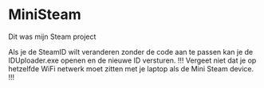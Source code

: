 # MiniSteam
Dit was mijn Steam project

Als je de SteamID wilt veranderen zonder de code aan te passen kan je de IDUploader.exe openen en de nieuwe ID versturen.
!!! Vergeet niet dat je op hetzelfde WiFi netwerk moet zitten met je laptop als de Mini Steam device. !!!
